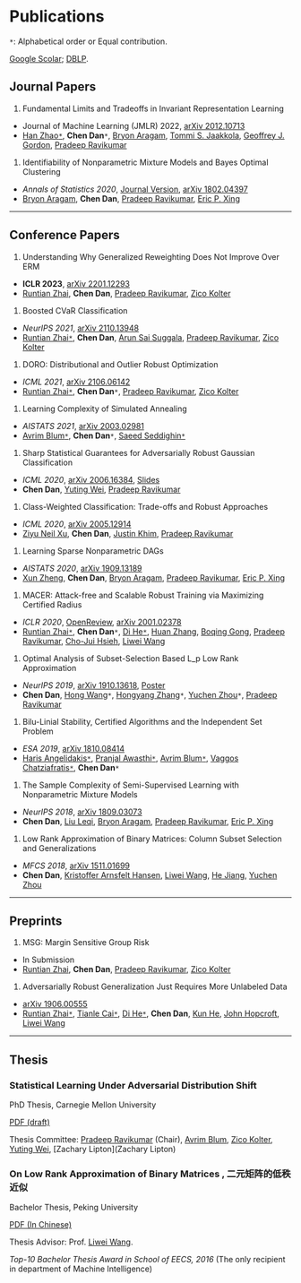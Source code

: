 # Publications

`*`: Alphabetical order or Equal contribution.

[Google Scolar](https://scholar.google.com/citations?user=hQQFfuwAAAAJ); [DBLP](https://dblp.uni-trier.de/pid/156/6710.html).


## Journal Papers
1. Fundamental Limits and Tradeoffs in Invariant Representation Learning
 - Journal of Machine Learning (JMLR) 2022,  [arXiv 2012.10713](https://arxiv.org/abs/2012.10713)
 - [Han Zhao`*`][Han Zhao], **Chen Dan**`*`, [Bryon Aragam][Bryon Aragam], [Tommi S. Jaakkola][Tommi S. Jaakkola], [Geoffrey J. Gordon][Geoffrey J. Gordon], [Pradeep Ravikumar][Pradeep Ravikumar]
 
1. Identifiability of Nonparametric Mixture Models and Bayes Optimal Clustering
 - *Annals of Statistics 2020*, [Journal Version](https://projecteuclid.org/euclid.aos/1597370673), [arXiv 1802.04397](https://arxiv.org/abs/1802.04397)
 - [Bryon Aragam][Bryon Aragam], **Chen Dan**, [Pradeep Ravikumar][Pradeep Ravikumar], [Eric P. Xing](http://www.cs.cmu.edu/~epxing/)

---

## Conference Papers

1. Understanding Why Generalized Reweighting Does Not Improve Over ERM
 - **ICLR 2023**, [arXiv 2201.12293](https://arxiv.org/abs/2201.12293)
 - [Runtian Zhai][Runtian Zhai], **Chen Dan**, [Pradeep Ravikumar][Pradeep Ravikumar], [Zico Kolter][Zico Kolter]

1. Boosted CVaR Classification
 - *NeurIPS 2021*, [arXiv 2110.13948](https://arxiv.org/abs/2110.13948)
 - [Runtian Zhai`*`][Runtian Zhai], **Chen Dan**, [Arun Sai Suggala][Arun Sai Suggala],  [Pradeep Ravikumar][Pradeep Ravikumar], [Zico Kolter][Zico Kolter]

1. DORO: Distributional and Outlier Robust Optimization
 - *ICML 2021*, [arXiv 2106.06142](https://arxiv.org/abs/2106.06142)
 - [Runtian Zhai`*`][Runtian Zhai], **Chen Dan**`*`, [Pradeep Ravikumar][Pradeep Ravikumar], [Zico Kolter][Zico Kolter]
1.  Learning Complexity of Simulated Annealing
 - *AISTATS 2021*, [arXiv 2003.02981](https://arxiv.org/abs/2003.02981)
 - [Avrim Blum`*`][Avrim Blum], **Chen Dan**`*`, [Saeed Seddighin`*`][Saeed Seddighin]
 
1. Sharp Statistical Guarantees for Adversarially Robust Gaussian Classification
 - *ICML 2020*, [arXiv 2006.16384](https://arxiv.org/abs/2006.16384), [Slides](https://chendancmu.github.io/files/slides_robust_minimax.pdf)
 - **Chen Dan**, [Yuting Wei][Yuting Wei], [Pradeep Ravikumar][Pradeep Ravikumar]

1. Class-Weighted Classification: Trade-offs and Robust Approaches
 - *ICML 2020*, [arXiv 2005.12914](https://arxiv.org/abs/2005.12914)
 - [Ziyu Neil Xu](https://www.linkedin.com/in/neilzxu/), **Chen Dan**, [Justin Khim](https://justinkhim.com/), [Pradeep Ravikumar][Pradeep Ravikumar]

1. Learning Sparse Nonparametric DAGs
 - *AISTATS 2020*, [arXiv 1909.13189](http://arxiv.org/abs/1909.13189)
 - [Xun Zheng](http://www.cs.cmu.edu/~xunzheng/), **Chen Dan**, [Bryon Aragam][Bryon Aragam], [Pradeep Ravikumar][Pradeep Ravikumar], [Eric P. Xing](http://www.cs.cmu.edu/~epxing/)

1. MACER: Attack-free and Scalable Robust Training via Maximizing Certified Radius
 - *ICLR 2020*, [OpenReview](https://openreview.net/forum?id=rJx1Na4Fwr), [arXiv 2001.02378](https://arxiv.org/abs/2001.02378)
 - [Runtian Zhai`*`][Runtian Zhai], **Chen Dan**`*`, [Di He`*`](https://www.microsoft.com/en-us/research/people/dihe/), [Huan Zhang](https://www.huan-zhang.com/), [Boqing Gong](http://boqinggong.info/), [Pradeep Ravikumar][Pradeep Ravikumar], [Cho-Jui Hsieh](http://web.cs.ucla.edu/~chohsieh/), [Liwei Wang][Liwei Wang]

1. Optimal Analysis of Subset-Selection Based L_p Low Rank Approximation
 - *NeurIPS 2019*, [arXiv 1910.13618](https://arxiv.org/abs/1910.13618), [Poster](https://chendancmu.github.io/files/NeurIPS_Lp_poster.pdf)
 - **Chen Dan**, [Hong Wang](https://sites.google.com/view/hongwang/home)`*`, [Hongyang Zhang](https://www.cs.cmu.edu/~hongyanz/)`*`, [Yuchen Zhou][Yuchen Zhou]`*`, [Pradeep Ravikumar][Pradeep Ravikumar]

1. Bilu-Linial Stability, Certified Algorithms and the Independent Set Problem
 - *ESA 2019*,  [arXiv 1810.08414](https://arxiv.org/abs/1810.08414)
 - [Haris Angelidakis`*`](http://n.ethz.ch/~angelidc/), [Pranjal Awasthi`*`](https://www.cs.rutgers.edu/~pa336/), [Avrim Blum`*`](https://ttic.uchicago.edu/~avrim/), [Vaggos Chatziafratis`*`](https://cs.stanford.edu/~vaggos/), **Chen Dan**`*`

1. The Sample Complexity of Semi-Supervised Learning with Nonparametric Mixture Models
 - *NeurIPS 2018*, [arXiv 1809.03073](https://arxiv.org/abs/1809.03073)
 - **Chen Dan**, [Liu Leqi](https://www.cs.cmu.edu/~leqil/), [Bryon Aragam][Bryon Aragam], [Pradeep Ravikumar][Pradeep Ravikumar], [Eric P. Xing](http://www.cs.cmu.edu/~epxing/)

1. Low Rank Approximation of Binary Matrices: Column Subset Selection and Generalizations
 - *MFCS 2018*, [arXiv 1511.01699](https://arxiv.org/abs/1511.01699)
 - **Chen Dan**, [Kristoffer Arnsfelt Hansen](http://www.cs.au.dk/~arnsfelt/), [Liwei Wang][Liwei Wang], [He Jiang](https://scholar.google.com/citations?user=CnAuFCYAAAAJ&hl=en), [Yuchen Zhou][Yuchen Zhou]

---
## Preprints

1. MSG: Margin Sensitive Group Risk
 - In Submission
 - [Runtian Zhai][Runtian Zhai], **Chen Dan**, [Pradeep Ravikumar][Pradeep Ravikumar], [Zico Kolter][Zico Kolter]

1. Adversarially Robust Generalization Just Requires More Unlabeled Data
 - [arXiv 1906.00555](https://arxiv.org/abs/1906.00555)
 - [Runtian Zhai`*`][Runtian Zhai], [Tianle Cai`*`](http://tianle.website/), [Di He`*`](https://www.microsoft.com/en-us/research/people/dihe/), **Chen Dan**, [Kun He](http://faculty.hust.edu.cn/hekun/en/index.htm), [John Hopcroft](https://www.cs.cornell.edu/jeh/), [Liwei Wang][Liwei Wang]

---

## Thesis
### Statistical Learning Under Adversarial Distribution Shift
PhD Thesis, Carnegie 
Mellon University

[PDF (draft)](https://chendancmu.github.io/files/thesis.pdf)

Thesis Committee: [Pradeep Ravikumar][Pradeep Ravikumar] (Chair), [Avrim Blum][Avrim Blum], [Zico Kolter][Zico Kolter], [Yuting Wei][Yuting Wei], [Zachary Lipton](Zachary Lipton)

### On Low Rank Approximation of Binary Matrices , 二元矩阵的低秩近似
Bachelor Thesis, Peking 
University

[PDF (In Chinese)](https://chendancmu.github.io/files/pkuthss.pdf)

Thesis Advisor: Prof. [Liwei Wang][Liwei Wang].

*Top-10 Bachelor Thesis Award in School of EECS, 2016*
(The only recipient in department of Machine Intelligence)

[Avrim Blum]: https://ttic.uchicago.edu/~avrim/
[Saeed Seddighin]: https://sites.google.com/view/saeedrezaseddighin
[Bryon Aragam]: https://www.bryonaragam.com/
[Pradeep Ravikumar]: https://www.cs.cmu.edu/~pradeepr/
[Liwei Wang]: http://www.liweiwang-pku.com/
[Yuchen Zhou]: http://pages.cs.wisc.edu/~yuchenzhou/
[Han Zhao]: https://hanzhaoml.github.io/
[Tommi S. Jaakkola]: https://people.csail.mit.edu/tommi/
[Geoffrey J. Gordon]: https://www.cs.cmu.edu/~ggordon/
[Runtian Zhai]:http://www.runtianzhai.com/
[Zico Kolter]:https://zicokolter.com/
[Arun Sai Suggala]: http://www.cs.cmu.edu/~asuggala/
[Yuting Wei]:
https://yutingwei.github.io/